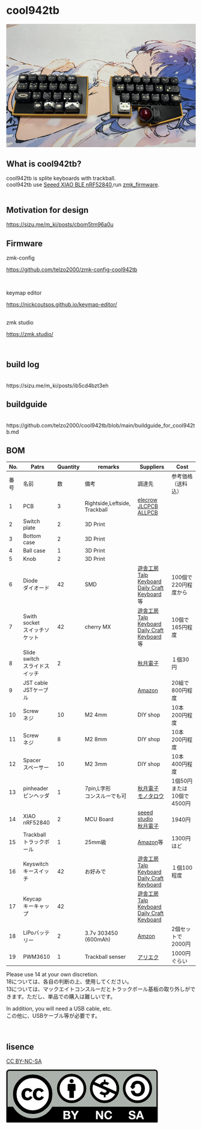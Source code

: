 # cool942tb

![](img/img00001.jpg)

## What is cool942tb?

cool942tb is splite keyboards with trackball.
<br>
cool942tb use [Seeed XIAO BLE nRF52840](https://jp.seeedstudio.com/Seeed-XIAO-BLE-nRF52840-p-5201.html?msclkid=5541f7f3d0f911eca6023fe520de5bfa),run [zmk_firmware](https://zmk.dev).
<br>
<br>

## Motivation for design

https://sizu.me/m_ki/posts/cbom5tm96a0u
<br>

## Firmware

zmk-config

https://github.com/telzo2000/zmk-config-cool942tb

<br>

keymap editor

https://nickcoutsos.github.io/keymap-editor/

<br>
zmk studio

https://zmk.studio/

<br>

## build log

<br>
https://sizu.me/m_ki/posts/ib5cd4bzt3eh
<br>

## buildguide

<br>
https://github.com/telzo2000/cool942tb/blob/main/buildguide_for_cool942tb.md
<br>

## BOM

| No. | Patrs | Quantity | remarks | Suppliers | Cost |
|--|--|--|--|--|--|
|番号|名前|数|備考|調達先|参考価格（送料込）|<br>
|1|PCB|3|Rightside,Leftside,<br>Trackball|[elecrow](https://www.elecrow.com)<br>[JLCPCB](https://jlcpcb.com)<br>[ALLPCB](https://www.allpcb.com)||<br>
|2|Switch plate|2|3D Print|||
|3|Bottom case|2|3D Print|||
|4|Ball case|1|3D Print|||
|5|Knob|2|3D Print|||
|6|Diode<br>ダイオード|42|SMD|[遊舎工房](https://yushakobo.jp)<br>[Talp Keyboard](https://talpkeyboard.net)<br>[Daily Craft Keyboard](https://shop.dailycraft.jp)等|100個で220円程度から|
|7|Swith socket<br>スイッチソケット|42|cherry MX|[遊舎工房](https://yushakobo.jp)<br>[Talp Keyboard](https://talpkeyboard.net)<br>[Daily Craft Keyboard](https://shop.dailycraft.jp)等|10個で165円程度|
|8|Slide switch<br>スライドスイッチ|2||[秋月電子](https://akizukidenshi.com/catalog/g/g115370/)|１個30円|
|9|JST cable<br>JSTケーブル|||[Amazon](https://www.amazon.co.jp/dp/B07NRR255D?ref=ppx_yo2ov_dt_b_fed_asin_title)|20組で800円程度|
|10|Screw<br>ネジ|10|M2 4mm|DIY shop|10本200円程度|
|11|Screw<br>ネジ|8|M2 8mm|DIY shop|10本200円程度|
|12|Spacer<br>スペーサー|10|M2 3mm|DIY shop|10本400円程度|
|13|pinheader<br>ピンヘッダ|1|7pin,L字形<br>コンスルーでも可|[秋月電子](https://akizukidenshi.com/catalog/g/g101627/)<br>[モノタロウ](https://www.monotaro.com/p/4372/1914/?srsltid=AfmBOooNFXhsyVNPPtl8VZ9vMxbrLr2A5btmrf5l_N4rMR9fy4N_bydG)|1個50円または10個で4500円|
|14|XIAO nRF52840|2|MCU Board|[seeed studio](https://jp.seeedstudio.com/Seeed-XIAO-BLE-nRF52840-p-5201.html?msclkid=5541f7f3d0f911eca6023fe520de5bfa)<br>[秋月電子](https://akizukidenshi.com/catalog/g/g117341/)|1940円|
|15|Trackball<br>トラックボール|1|25mm級|[Amazon](https://www.amazon.co.jp/dp/B0D4DYH8XY?ref=ppx_yo2ov_dt_b_fed_asin_title)等|1300円ほど|
|16|Keyswitch<br>キースイッチ|42|お好みで|[遊舎工房](https://yushakobo.jp)<br>[Talp Keyboard](https://talpkeyboard.net)<br>[Daily Craft Keyboard](https://shop.dailycraft.jp)|１個100程度|
|17|Keycap<br>キーキャップ|42||[遊舎工房](https://yushakobo.jp)<br>[Talp Keyboard](https://talpkeyboard.net)<br>[Daily Craft Keyboard](https://shop.dailycraft.jp)||
|18|LiPoバッテリー|2|3.7v 303450 (600mAh)|[Amzon](https://www.amazon.co.jp/dp/B09Z6LS9CN?ref=ppx_yo2ov_dt_b_fed_asin_title)|2個セットで2000円|
|19|PWM3610|1|Trackball senser|[アリエク](https://ja.aliexpress.com/item/1005007622547772.html?spm=a2g0o.order_list.order_list_main.45.72e8585aVqU7cH&gatewayAdapt=glo2jpn)|1000円ぐらい|


Please use 14 at your own discretion.
<br>
18については、各自の判断の上、使用してください。
<br>
13については、マックエイトコンスルーだとトラックボール基板の取り外しができます。ただし、単品での購入は難しいです。
<br>

In addition, you will need a USB cable, etc.
<br>
この他に、USBケーブル等が必要です。
<br>

<br>



## lisence

[CC BY-NC-SA](https://creativecommons.org/licenses/by-nc-sa/4.0/deed.ja)

![](img/by-nc-sa.png)
